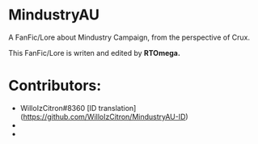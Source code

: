 # MindustryAU
A FanFic/Lore about Mindustry Campaign, from the perspective of Crux.

This FanFic/Lore is writen and edited by **RTOmega.**

# Contributors:
- WilloIzCitron#8360 [ID translation] (https://github.com/WilloIzCitron/MindustryAU-ID)
-
-
